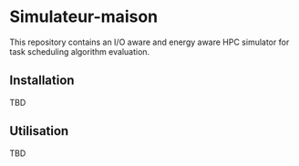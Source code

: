 # Simulateur-maison

This repository contains an I/O aware and energy aware HPC simulator for task scheduling algorithm evaluation.  

## Installation

TBD

## Utilisation

TBD
